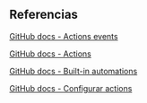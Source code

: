 ## Referencias

[GitHub docs - Actions events](https://docs.github.com/en/actions/writing-workflows/choosing-when-your-workflow-runs/events-that-trigger-workflows#about-events-that-trigger-workflows)

[GitHub docs - Actions](https://docs.github.com/en/actions/about-github-actions/about-continuous-integration-with-github-actions)

[GitHub docs - Built-in automations](https://docs.github.com/en/issues/planning-and-tracking-with-projects/automating-your-project/using-the-built-in-automations)

[GitHub docs - Configurar actions](https://docs.github.com/es/repositories/managing-your-repositorys-settings-and-features/enabling-features-for-your-repository/managing-github-actions-settings-for-a-repository)